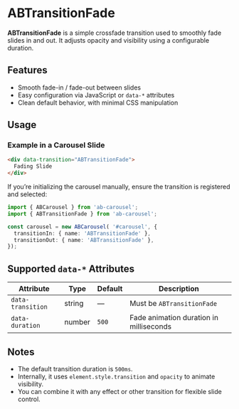 # ABTransitionFade

**ABTransitionFade** is a simple crossfade transition used to smoothly fade slides in and out. It adjusts opacity and visibility using a configurable duration.

## Features

- Smooth fade-in / fade-out between slides
- Easy configuration via JavaScript or `data-*` attributes
- Clean default behavior, with minimal CSS manipulation

## Usage

### Example in a Carousel Slide

```html
<div data-transition="ABTransitionFade">
  Fading Slide
</div>
```

If you’re initializing the carousel manually, ensure the transition is registered and selected:

```ts
import { ABCarousel } from 'ab-carousel';
import { ABTransitionFade } from 'ab-carousel';

const carousel = new ABCarousel( '#carousel', {
  transitionIn: { name: 'ABTransitionFade' },
  transitionOut: { name: 'ABTransitionFade' },
});
```

## Supported `data-*` Attributes

| Attribute         | Type    | Default | Description                                  |
|------------------|---------|---------|----------------------------------------------|
| `data-transition`| string  | —       | Must be `ABTransitionFade`                   |
| `data-duration`  | number  | `500`   | Fade animation duration in milliseconds      |

## Notes

- The default transition duration is `500ms`.
- Internally, it uses `element.style.transition` and `opacity` to animate visibility.
- You can combine it with any effect or other transition for flexible slide control.
